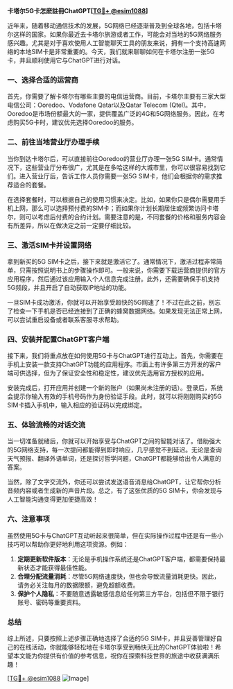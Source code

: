 **卡塔尔5G卡怎麽註冊ChatGPT[[TG💪+ @esim1088](https://t.me/s/esim1088)]**

近年来，随着移动通信技术的发展，5G网络已经逐渐普及到全球各地，包括卡塔尔这样的国家。如果你最近去卡塔尔旅游或者工作，可能会对当地的5G网络服务感兴趣。尤其是对于喜欢使用人工智能聊天工具的朋友来说，拥有一个支持高速网络的本地SIM卡是非常重要的。今天，我们就来聊聊如何在卡塔尔注册一张5G卡，并且顺利使用它与ChatGPT进行对话。

### 一、选择合适的运营商

首先，你需要了解卡塔尔有哪些主要的电信运营商。目前，卡塔尔主要有三家大型电信公司：Ooredoo、Vodafone Qatar以及Qatar Telecom (Qtel)。其中，Ooredoo是市场份额最大的一家，提供覆盖广泛的4G和5G网络服务。因此，在考虑购买5G卡时，建议优先选择Ooredoo的服务。

### 二、前往当地营业厅办理手续

当你到达卡塔尔后，可以直接前往Ooredoo的营业厅办理一张5G SIM卡。通常情况下，这些营业厅分布很广，尤其是在多哈这样的大城市里，你可以很容易找到它们。进入营业厅后，告诉工作人员你需要一张5G SIM卡，他们会根据你的需求推荐适合的套餐。

在选择套餐时，可以根据自己的使用习惯来决定。比如，如果你只是偶尔需要用手机上网，那么可以选择预付费的SIM卡；而如果你计划长期居住或频繁访问卡塔尔，则可以考虑后付费的合约计划。需要注意的是，不同套餐的价格和服务内容会有所差异，所以在做决定之前一定要仔细比较。

### 三、激活SIM卡并设置网络

拿到新买的5G SIM卡之后，接下来就是激活它了。通常情况下，激活过程非常简单，只需按照说明书上的步骤操作即可。一般来说，你需要下载运营商提供的官方应用程序，然后通过该应用输入个人信息完成注册。此外，还需要确保手机支持5G频段，并且开启了自动获取IP地址的功能。

一旦SIM卡成功激活，你就可以开始享受超快的5G网速了！不过在此之前，别忘了检查一下手机是否已经连接到了正确的蜂窝数据网络。如果发现无法正常上网，可以尝试重启设备或者联系客服寻求帮助。

### 四、安装并配置ChatGPT客户端

接下来，我们将重点放在如何使用5G卡与ChatGPT进行互动上。首先，你需要在手机上安装一款支持ChatGPT功能的应用程序。市面上有许多第三方开发的客户端可供选择，但为了保证安全性和稳定性，建议优先选用官方授权的应用。

安装完成后，打开应用并创建一个新的账户（如果尚未注册的话）。登录后，系统会提示你输入有效的手机号码作为身份验证手段。此时，就可以将刚刚购买的5G SIM卡插入手机中，输入相应的验证码以完成绑定。

### 五、体验流畅的对话交流

当一切准备就绪后，你就可以开始享受与ChatGPT之间的智能对话了。借助强大的5G网络支持，每一次提问都能得到即时响应，几乎感觉不到延迟。无论是查询天气预报、翻译外语单词，还是探讨哲学问题，ChatGPT都能够给出令人满意的答案。

当然，除了文字交流外，你还可以尝试发送语音消息给ChatGPT，让它帮你分析音频内容或者生成新的声音片段。总之，有了这张优质的5G SIM卡，你会发现与人工智能沟通变得更加便捷高效！

### 六、注意事项

虽然使用5G卡与ChatGPT互动听起来很简单，但在实际操作过程中还是有一些小技巧可以帮助你更好地利用这项资源。例如：

1. **定期更新软件版本**：无论是手机操作系统还是ChatGPT客户端，都需要保持最新状态才能获得最佳性能。
2. **合理分配流量消耗**：尽管5G网络速度快，但也会导致流量消耗更快。因此，请务必关注每月的数据限额，避免超额收费。
3. **保护个人隐私**：不要随意透露敏感信息给任何第三方平台，包括但不限于银行账号、密码等重要资料。

### 总结

综上所述，只要按照上述步骤正确地选择了合适的5G SIM卡，并且妥善管理好自己的在线活动，你就能够轻松地在卡塔尔享受到畅快无比的ChatGPT体验啦！希望本文能为你提供有价值的参考信息，祝你在探索科技世界的旅途中收获满满乐趣！

[[TG💪+ @esim1088](https://t.me/s/esim1088) ![Image](https://i.postimg.cc/4NQfJmqS/Snipaste-2025-05-13-00-14-12.png)]